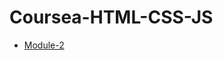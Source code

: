 # Coursea-HTML-CSS-JS


<ul dir="auto">
  <li>
    <a href="https://github.com/warrior258/Coursea-HTML-CSS-JS/blob/master/module_2/index.html" rel="nofollow">Module-2</a>
  </li>
</ul>
